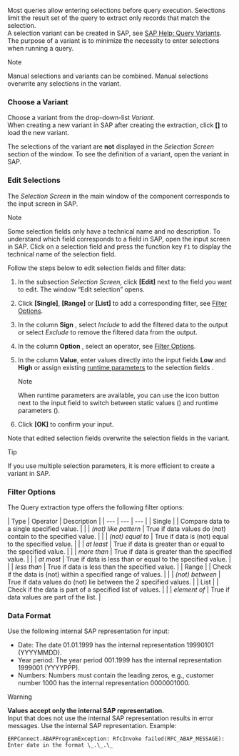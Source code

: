Most queries allow entering selections before query execution. Selections limit the result set of the query to extract only records that match the selection.\
A selection variant can be created in SAP, see [SAP Help: Query Variants](https://help.sap.com/docs/SAP_NETWEAVER_750/40d2cb3a4f9249d58e9bbc95f4dbaff8/4e535406a32c4f49e10000000a42189e.html?locale=en-US). The purpose of a variant is to minimize the necessity to enter selections when running a query.

Note

Manual selections and variants can be combined. Manual selections overwrite any selections in the variant.

### Choose a Variant

Choose a variant from the drop-down-list *Variant*.\
When creating a new variant in SAP after creating the extraction, click **[]** to load the new variant.

The selections of the variant are **not** displayed in the *Selection Screen* section of the window. To see the definition of a variant, open the variant in SAP.

### Edit Selections

The *Selection Screen* in the main window of the component corresponds to the input screen in SAP.

Note

Some selection fields only have a technical name and no description. To understand which field corresponds to a field in SAP, open the input screen in SAP. Click on a selection field and press the function key `F1` to display the technical name of the selection field.

Follow the steps below to edit selection fields and filter data:

1. In the subsection *Selection Screen*, click **[Edit]** next to the field you want to edit. The window “Edit selection” opens.

1. Click **[Single]**, **[Range]** or **[List]** to add a corresponding filter, see [Filter Options](#filter-options).

1. In the column **Sign** , select *Include* to add the filtered data to the output or select *Exclude* to remove the filtered data from the output.

1. In the column **Option** , select an operator, see [Filter Options](#filter-options).

1. In the column **Value**, enter values directly into the input fields **Low** and **High** or assign existing [runtime parameters](../edit-runtime-parameters/) to the selection fields .

   Note

   When runtime parameters are available, you can use the icon button next to the input field to switch between static values () and runtime parameters ().

1. Click **[OK]** to confirm your input.

Note that edited selection fields overwrite the selection fields in the variant.

Tip

If you use multiple selection parameters, it is more efficient to create a variant in SAP.

### Filter Options

The Query extraction type offers the following filter options:

| Type | Operator | Description | | --- | --- | --- | | Single | | Compare data to a single specified value. | | | *(not) like pattern* | True if data values do (not) contain to the specified value. | | | *(not) equal to* | True if data is (not) equal to the specified value. | | | *at least* | True if data is greater than or equal to the specified value. | | | *more than* | True if data is greater than the specified value. | | | *at most* | True if data is less than or equal to the specified value. | | | *less than* | True if data is less than the specified value. | | Range | | Check if the data is (not) within a specified range of values. | | | *(not) between* | True if data values do (not) lie between the 2 specified values. | | List | | Check if the data is part of a specified list of values. | | | *element of* | True if data values are part of the list. |

### Data Format

Use the following internal SAP representation for input:

- Date: The date 01.01.1999 has the internal representation 19990101 (YYYYMMDD).
- Year period: The year period 001.1999 has the internal representation 1999001 (YYYYPPP).
- Numbers: Numbers must contain the leading zeros, e.g., customer number 1000 has the internal representation 0000001000.

Warning

**Values accept only the internal SAP representation.**\
Input that does not use the internal SAP representation results in error messages. Use the internal SAP representation. Example:

```text
ERPConnect.ABAPProgramException: RfcInvoke failed(RFC_ABAP_MESSAGE): Enter date in the format \_.\_.\_

```
